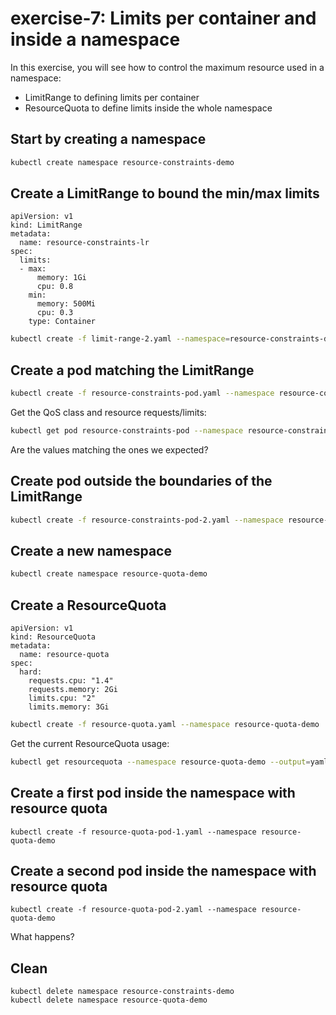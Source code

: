 # exercise-7: Limits per container and inside a namespace

In this exercise, you will see how to control the maximum resource used in a namespace:
* LimitRange to defining limits per container
* ResourceQuota to define limits inside the whole namespace

## Start by creating a namespace
```sh
kubectl create namespace resource-constraints-demo
```

## Create a LimitRange to bound the min/max limits

```
apiVersion: v1
kind: LimitRange
metadata:
  name: resource-constraints-lr
spec:
  limits:
  - max:
      memory: 1Gi
      cpu: 0.8
    min:
      memory: 500Mi
      cpu: 0.3
    type: Container
```

```sh
kubectl create -f limit-range-2.yaml --namespace=resource-constraints-demo
```

## Create a pod matching the LimitRange
```sh
kubectl create -f resource-constraints-pod.yaml --namespace resource-constraints-demo
```

Get the QoS class and resource requests/limits:
```sh
kubectl get pod resource-constraints-pod --namespace resource-constraints-demo --output=yaml
```

Are the values matching the ones we expected?

## Create pod outside the boundaries of the LimitRange
```sh
kubectl create -f resource-constraints-pod-2.yaml --namespace resource-constraints-demo
```

## Create a new namespace 

```sh
kubectl create namespace resource-quota-demo
```

## Create a ResourceQuota
```
apiVersion: v1
kind: ResourceQuota
metadata:
  name: resource-quota
spec:
  hard:
    requests.cpu: "1.4"
    requests.memory: 2Gi
    limits.cpu: "2"
    limits.memory: 3Gi
```

```sh
kubectl create -f resource-quota.yaml --namespace resource-quota-demo
```

Get the current ResourceQuota usage:
```sh
kubectl get resourcequota --namespace resource-quota-demo --output=yaml
```

## Create a first pod inside the namespace with resource quota

```
kubectl create -f resource-quota-pod-1.yaml --namespace resource-quota-demo
```

## Create a second pod inside the namespace with resource quota
```
kubectl create -f resource-quota-pod-2.yaml --namespace resource-quota-demo
```

What happens?

## Clean
```
kubectl delete namespace resource-constraints-demo
kubectl delete namespace resource-quota-demo
```